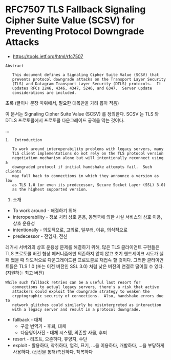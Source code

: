 # RFC7507 TLS Fallback Signaling Cipher Suite Value (SCSV) for Preventing Protocol Downgrade Attacks
* https://tools.ietf.org/html/rfc7507

```
Abstract

   This document defines a Signaling Cipher Suite Value (SCSV) that
   prevents protocol downgrade attacks on the Transport Layer Security
   (TLS) and Datagram Transport Layer Security (DTLS) protocols.  It
   updates RFCs 2246, 4346, 4347, 5246, and 6347.  Server update
   considerations are included.
```

초록 (글이나 문장 따위에서, 필요한 대목만을 가려 뽑아 적음)

이 문서는 Signaling Cipher Suite Value (SCSV) 를 정의한다. SCSV 는 TLS 와 DTLS 프로토콜에서 프로토콜 다운그레이드 공격을 막는 것이다.

...

```
1.  Introduction

   To work around interoperability problems with legacy servers, many
   TLS client implementations do not rely on the TLS protocol version
   negotiation mechanism alone but will intentionally reconnect using a
   downgraded protocol if initial handshake attempts fail.  Such clients
   may fall back to connections in which they announce a version as low
   as TLS 1.0 (or even its predecessor, Secure Socket Layer (SSL) 3.0)
   as the highest supported version.
```

1. 소개

* To work around - 해결하기 위해
* interoperability - 정보 처리 상호 운용, 동맹국에 의한 시설 서비스의 상호 이용, 상호 운용성
* intentionally - 의도적으로, 고의로, 일부러, 이유, 의식적으로
* predecessor - 전임자, 전신

레거시 서버와의 상호 운용성 문제를 해결하기 위해, 많은 TLS 클라이언트 구현들은 TLS 프로토콜 버전 협상 메커니즘에만 의존하지 않지 않고
초기 핸드셰이크 시도가 실패 했을 때 의도적으로 다운그레이드된 프로토콜로 재접속 할 것이다.
그러한 클라이언트들은 TLS 1.0 (또는 이전 버전인 SSL 3.0) 처럼 낮은 버전의 연결로 떨어질 수 있다. (지원하는 최고 버전)

```
While such fallback retries can be a useful last resort for
   connections to actual legacy servers, there's a risk that active
   attackers could exploit the downgrade strategy to weaken the
   cryptographic security of connections.  Also, handshake errors due to
   network glitches could similarly be misinterpreted as interaction
   with a legacy server and result in a protocol downgrade.
```

* fallback - 대체
  * 구글 번역기 - 후퇴, 대체
  * 다음영어사진 - 대체 시스템, 의존할 사물, 후퇴
* resort - 리조트, 으존하다, 휴양지, 수단
* exploit - 활용하다, 착취하다, 업적, 묘기, ...을 이용하다, 개발하다, ...을 부당하게 사용하다, (선전을 통해)촉진하다, 착복하다

